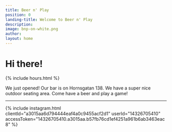 ```yaml
---
title: Beer n' Play
position: 0
landing-title: Welcome to Beer n' Play
description: 
image: bnp-on-white.png
author: 
layout: home
---
```


# Hi there!

<div class="box styled right">
    {% include hours.html %}
</div>

We just opened! Our bar is on Hornsgatan 138. We have a super nice outdoor seating area. Come have a beer and play a game!

<hr>

{% include instagram.html clientId="a3015aa6d794444eaf4a0c9455acf2d1" userId="14326705410" accessToken="14326705410.a3015aa.b57fb76cd1ef4251a961b6ab3463eac8" %}

